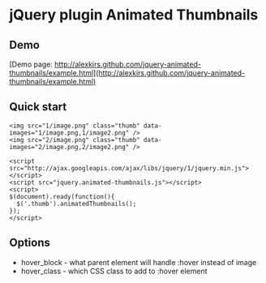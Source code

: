 # jQuery plugin Animated Thumbnails

## Demo
[Demo page: http://alexkirs.github.com/jquery-animated-thumbnails/example.html](http://alexkirs.github.com/jquery-animated-thumbnails/example.html)

## Quick start

    <img src="1/image.png" class="thumb" data-images="1/image.png,1/image2.png" />
    <img src="2/image.png" class="thumb" data-images="2/image.png,2/image2.png" />
  
    <script src="http://ajax.googleapis.com/ajax/libs/jquery/1/jquery.min.js"></script>
    <script src="jquery.animated-thumbnails.js"></script>
    <script>
    $(document).ready(function(){
      $('.thumb').animatedThumbnails();
    });
    </script>

## Options

* hover_block - what parent element will handle :hover instead of image
* hover_class - which CSS class to add to :hover element